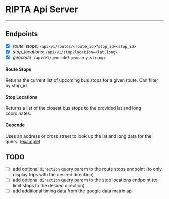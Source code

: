 # RIPTA Api Server
-----------------

## Endpoints

- [X] *route_stops*: `/api/v1/routes/<route_id>?stop_id=<stop_id>`
- [X] *stop_locations*: `/api/v1/stop?location=<lat,long>`
- [X] *geocode*: `/api/v1/geocode?q=<query_string>`

#### Route Stops

Returns the current list of upcoming bus stops for a given route. Can filter by stop_id

#### Stop Locations

Returns a list of the closest bus stops to the provided lat and long coordinates.

#### Geocode

Uses an address or cross street to look up the lat and long data for the query.
([example](https://maps.googleapis.com/maps/api/geocode/json?&address=56%20Exchange%20Terr&components=country:US|administrative_area:Rhode%20Island))

## TODO

- [ ] add optional `direction` query param to the route stops endpoint (to only display trips with the desired direction)
- [ ] add optional `direction` query param to the stop locations endpoint (to limit stops to the desired direction)
- [ ] add additional timing data from the google data matrix api
